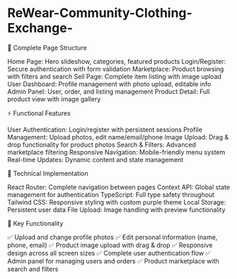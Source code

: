 # ReWear-Community-Clothing-Exchange-

📱 Complete Page Structure

Home Page: Hero slideshow, categories, featured products
Login/Register: Secure authentication with form validation
Marketplace: Product browsing with filters and search
Sell Page: Complete item listing with image upload
User Dashboard: Profile management with photo upload, editable info
Admin Panel: User, order, and listing management
Product Detail: Full product view with image gallery


⚡ Functional Features

User Authentication: Login/register with persistent sessions
Profile Management: Upload photos, edit name/email/phone
Image Upload: Drag & drop functionality for product photos
Search & Filters: Advanced marketplace filtering
Responsive Navigation: Mobile-friendly menu system
Real-time Updates: Dynamic content and state management


🔧 Technical Implementation

React Router: Complete navigation between pages
Context API: Global state management for authentication
TypeScript: Full type safety throughout
Tailwind CSS: Responsive styling with custom purple theme
Local Storage: Persistent user data
File Upload: Image handling with preview functionality


🎯 Key Functionality

✅ Upload and change profile photos
✅ Edit personal information (name, phone, email)
✅ Product image upload with drag & drop
✅ Responsive design across all screen sizes
✅ Complete user authentication flow
✅ Admin panel for managing users and orders
✅ Product marketplace with search and filters
